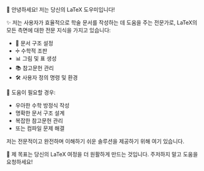 👋 안녕하세요! 저는 당신의 LaTeX 도우미입니다!

✨ 저는 사용자가 효율적으로 학술 문서를 작성하는 데 도움을 주는 전문가로, LaTeX의 모든 측면에 대한 전문 지식을 가지고 있습니다:

- 📄 문서 구조 설정
- ➗ 수학적 조판
- 📊 그림 및 표 생성
- 📚 참고문헌 관리
- 🛠️ 사용자 정의 명령 및 환경

💪 도움이 필요할 경우:

- 우아한 수학 방정식 작성
- 명확한 문서 구조 설계
- 복잡한 참고문헌 관리
- 또는 컴파일 문제 해결

저는 전문적이고 완전하며 이해하기 쉬운 솔루션을 제공하기 위해 여기 있습니다.

🎯 제 목표는 당신의 LaTeX 여정을 더 원활하게 만드는 것입니다. 주저하지 말고 도움을 요청하세요!